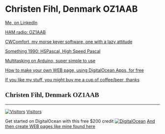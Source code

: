 # Christen Fihl, Denmark  OZ1AAB

[Me, on LinkedIn](https://www.linkedin.com/in/christenfihl/)

[HAM radio: OZ1AAB](/oz1aab/)

[CWComfort, my morse keyer software, one with a lazy attitude](/cw/)

[Something 1990: HSPascal, High Speed Pascal](/HSPascal/)

[Multitasking on Arduino, super simple to use](/hsCoRoutines/)

[How to make your own WEB page, using DigitalOcean Apps, for free](/DigitalOcean/)

[If you like my stuff, you might buy me a cup of coffee/beer, thanks](https://www.buymeacoffee.com/Fihl)

## <font face="Monotype Corsiva">Christen Fihl, Denmark  OZ1AAB</font>
---

[![Visitors](https://s11.flagcounter.com/map/SLQM/size_t/txt_000000/border_CCCCCC/pageviews_1/viewers_Christen+Fihl/flags_0/)](https://info.flagcounter.com/4ErU)
[Visitors](https://info.flagcounter.com/4ErU)

Get started on DigitalOcean with this free $200 credit [![DigitalOcean](https://web-platforms.sfo2.digitaloceanspaces.com/WWW/Badge%203.svg)](https://m.do.co/c/a01c93af1655) 
[And then create WEB pages like mine found here](https://www.fihl.net/DigitalOcean/)
